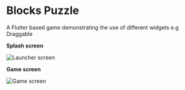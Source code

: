 # Blocks Puzzle

A Flutter based game demonstrating the use of different widgets e.g Draggable

**Splash screen**

![Launcher screen](https://user-images.githubusercontent.com/4103388/53134412-e72f1880-352b-11e9-82b0-940b44b01884.png)



**Game screen**

![Game screen](https://user-images.githubusercontent.com/4103388/53134383-cc5ca400-352b-11e9-9327-6495b324a13e.png)